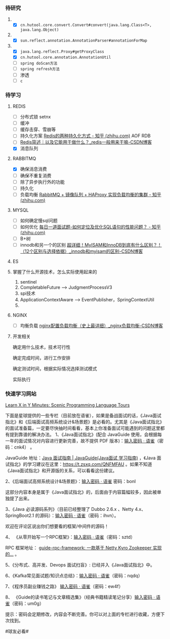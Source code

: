 ### 待研究
1. - [x] `cn.hutool.core.convert.Convert#convert(java.lang.Class<T>, java.lang.Object)`

2. - [x] `sun.reflect.annotation.AnnotationParser#annotationForMap`

3. - [x] `java.lang.reflect.Proxy#getProxyClass`
   - [x] `cn.hutool.core.annotation.AnnotationUtil`
   - [ ] `spring doScan方法`
   - [ ] `spring refresh方法`
   - [ ] 渗透
   - [ ] `c`

### 待学习

1. REDIS
   - [ ] 分布式锁 setnx
   - [ ] 缓冲
   - [ ] 缓存击穿、雪崩等
   - [ ] 持久化方案 [Redis的两种持久化方式 - 知乎 (zhihu.com)](https://zhuanlan.zhihu.com/p/345725544) AOF RDB
   - [ ] [Redis简述｜以及它能用于做什么？_redis一般用来干嘛-CSDN博客](https://blog.csdn.net/qq_24373533/article/details/129053088)
   - [x] 消息队列

2. RABBITMQ
   - [x] 确保消息消费
   - [ ] 确保不重复消费
   - [ ] 除了异步执行外的功能
   - [ ] 持久化
   - [ ] 负载均衡 [RabbitMQ + 镜像队列 + HAProxy 实现负载均衡的集群 - 知乎 (zhihu.com)](https://zhuanlan.zhihu.com/p/271680779)
   
3. MYSQL
   - [ ] 如何确定慢sql问题
   - [ ] 如何优化 [每日一道面试题-如何定位及优化SQL语句的性能问题？ - 知乎 (zhihu.com)](https://zhuanlan.zhihu.com/p/423019711)
   - [ ] B+树
   - [ ] innodb和另一个的区别 [超详细！MyISAM和InnoDB到底有什么区别？！（12个区别与选择依据）_innodb和myisam的区别-CSDN博客](https://blog.csdn.net/CN_TangZheng/article/details/103858444)

4. ES

5. 掌握了什么开源技术，怎么实际使用起来的

   1.  sentinel
   2. CompletableFuture --> JudgmentProcessV3
   3. spi技术
   4. ApplicationContextAware --> EventPublisher，SpringContextUtil
   5. 

6. NGINX

   - [ ] 均衡负载 [nginx配置负载均衡（史上最详细）_nginx负载均衡-CSDN博客](https://blog.csdn.net/zpf1813763637/article/details/109455451)

7. 开发相关

   确定用什么技术，技术可行性

   确定完成时间，进行工作安排

   确定测试时间，根据实际情况选择测试模式

   实际执行

   

### 快速学习网站

[Learn X in Y Minutes: Scenic Programming Language Tours](https://learnxinyminutes.com/)



<div _ngcontent-hwd-c58="" class="content">下面是星球提供的一些专栏（目前放在语雀），如果是备战面试的话，《Java面试指北》和《后端面试高频系统设计&amp;场景题》是必看的。尤其是《Java面试指北》的面试准备篇，一定要尽快抽时间看看，基本上你准备面试可能遇到的问题这里都有提到靠谱的解决办法。
1、《Java面试指北》(配合 JavaGuide 使用，会根据每一年的面试情况对内容进行更新完善，故不提供 PDF 版本)：<a class="link-of-topic" href="https://www.yuque.com/books/share/04ac99ea-7726-4adb-8e57-bf21e2cc7183" title="输入密码 · 语雀" target="_blank">输入密码 · 语雀</a>（密码：cnk4） 。 


JavaGuide 地址：<a class="link-of-topic" href="https://javaguide.cn/" title="Java 面试指南 | JavaGuide(Java面试   学习指南)" target="_blank">Java 面试指南 | JavaGuide(Java面试   学习指南)</a> ，《Java 面试指北》的学习建议在这里：<a class="link-of-topic" href="https://t.zsxq.com/QNFMFAU" title="https://t.zsxq.com/QNFMFAU" target="_blank">https://t.zsxq.com/QNFMFAU</a> 。如果不知道《Java面试指北》和开源版的关系，可以看看这份建议。

2、《后端面试高频系统设计&amp;场景题》：<a class="link-of-topic" href="https://www.yuque.com/snailclimb/tangw3" title="输入密码 · 语雀" target="_blank">输入密码 · 语雀</a> 密码：bonl

这部分内容本身是属于《Java面试指北》的，后面由于内容篇幅较多，因此被单独提了出来。

3、《Java 必读源码系列》（目前已经整理了 Dubbo 2.6.x 、Netty 4.x、SpringBoot2.1 的源码）：<a class="link-of-topic" href="https://www.yuque.com/books/share/7f846c65-f32e-4181-bf4e-f2e80d09c98a?#" title="输入密码 · 语雀" target="_blank">输入密码 · 语雀</a>（密码：ihvn）。

欢迎在评论区说出你们想要看的框架/中间件的源码！

4、 《从零开始写一个RPC框架》：<a class="link-of-topic" href="https://www.yuque.com/books/share/b7a2512c-6f7a-4afe-9d7e-5936b4c4cab0?#" title="输入密码 · 语雀" target="_blank">输入密码 · 语雀</a>（密码：sztd）

RPC 框架地址： <a class="link-of-topic" href="https://gitee.com/SnailClimb/guide-rpc-framework" title="guide-rpc-framework: 一款基于 Netty Kyro Zookeeper 实现的..." target="_blank">guide-rpc-framework: 一款基于 Netty Kyro Zookeeper 实现的...</a> 。

5、《分布式、高并发、Devops 面试扫盲》: 已经并入《Java面试指北》中。

6、《Kafka常见面试题/知识点总结》：<a class="link-of-topic" href="https://www.yuque.com/books/share/dd07d89b-9437-4f5c-b4f8-b294474aa992?#" title="输入密码 · 语雀" target="_blank">输入密码 · 语雀</a>（密码：nqdq） 

7、《程序员副业赚钱之路》 <a class="link-of-topic" href="https://www.yuque.com/books/share/1bd77211-f7e0-41fd-91bb-094769c978f9?#" title="输入密码 · 语雀" target="_blank">输入密码 · 语雀</a>（密码：ew4f） 

8、 《Guide的读书笔记与文章精选集》（经典书籍精读笔记分享）<a class="link-of-topic" href="https://www.yuque.com/books/share/f63faff5-53f9-4163-a059-7be93fc538b0?#" title="输入密码 · 语雀" target="_blank">输入密码 · 语雀</a>（密码：um0g） 

提示：密码会定期修改，内容会不断完善。你可以对上面的专栏进行收藏，方便下次找到。

<span class="hashtag" hid="88855254844112">#球友必看#</span></div>

